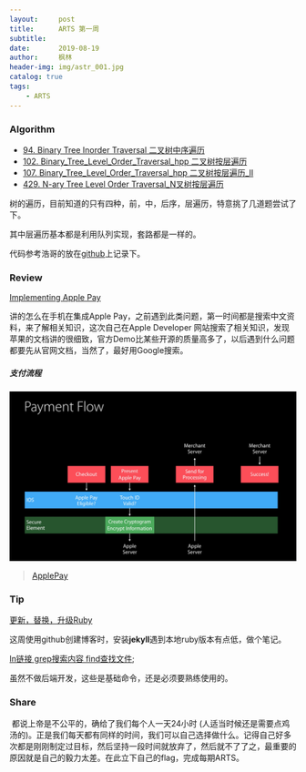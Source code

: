 ```yaml
---
layout:     post
title:      ARTS 第一周
subtitle:   
date:       2019-08-19
author:     枫林
header-img: img/astr_001.jpg
catalog: true
tags:
    - ARTS
---
```


### Algorithm

- [94. Binary Tree Inorder Traversal 二叉树中序遍历](https://leetcode-cn.com/problems/binary-tree-inorder-traversal)
- [102. Binary_Tree_Level_Order_Traversal_hpp 二叉树按层遍历](https://leetcode-cn.com/problems/binary-tree-level-order-traversal)
- [107. Binary_Tree_Level_Order_Traversal_hpp 二叉树按层遍历_II](https://leetcode-cn.com/problems/binary-tree-level-order-traversal-ii)
- [429. N-ary Tree Level Order Traversal_N叉树按层遍历](https://leetcode-cn.com/problems/n-ary-tree-level-order-traversal)

树的遍历，目前知道的只有四种，前，中，后序，层遍历，特意挑了几道题尝试了下。

其中层遍历基本都是利用队列实现，套路都是一样的。

代码参考浩哥的放在[github](<https://github.com/fenglin9102/ARTS/tree/master/algo/cpp>)上记录下。

### Review

[Implementing Apple Pay](https://developer.apple.com/apple-pay/implementation/)

讲的怎么在手机在集成Apple Pay，之前遇到此类问题，第一时间都是搜索中文资料，来了解相关知识，这次自己在Apple Developer 网站搜索了相关知识，发现苹果的文档讲的很细致，官方Demo比某些开源的质量高多了，以后遇到什么问题都要先从官网文档，当然了，最好用Google搜索。

##### 支付流程

![PaymentFlow](../img/ApplePay/PaymentFlow.jpeg)

> [ApplePay](./2019-08-18-ApplePay.md)

### Tip

[更新，替换，升级Ruby](<https://fenglin9102.github.io/2019/08/18/Ruby/>)

这周使用github创建博客时，安装**jekyll**遇到本地ruby版本有点低，做个笔记。

[ln链接 grep搜索内容 find查找文件](<https://fenglin9102.github.io/2019/08/19/LinuxCommand/>);

虽然不做后端开发，这些是基础命令，还是必须要熟练使用的。

### Share

​	都说上帝是不公平的，确给了我们每个人一天24小时 (人适当时候还是需要点鸡汤的)。正是我们每天都有同样的时间，我们可以自己选择做什么。记得自己好多次都是刚刚制定过目标，然后坚持一段时间就放弃了，然后就不了了之，最重要的原因就是自己的毅力太差。在此立下自己的flag，完成每期ARTS。



